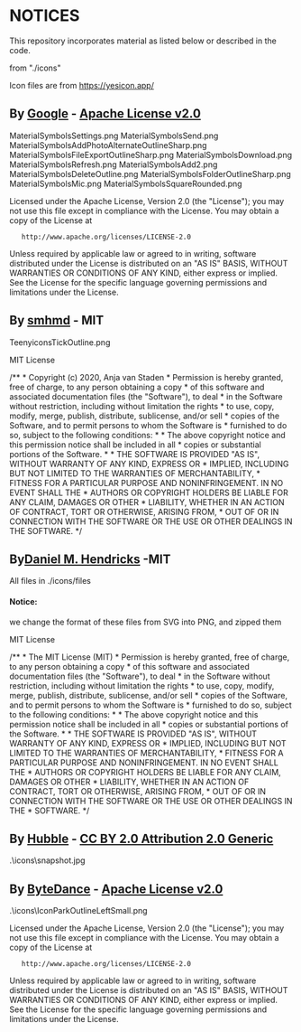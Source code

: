 # NOTICES

This repository incorporates material as listed below or described in the code.

from "./icons"

Icon files are from https://yesicon.app/

## By [Google](https://github.com/google/material-design-icons) - [Apache License v2.0](http://www.apache.org/licenses/LICENSE-2.0.html)


MaterialSymbolsSettings.png
MaterialSymbolsSend.png
MaterialSymbolsAddPhotoAlternateOutlineSharp.png
MaterialSymbolsFileExportOutlineSharp.png
MaterialSymbolsDownload.png
MaterialSymbolsRefresh.png
MaterialSymbolsAdd2.png
MaterialSymbolsDeleteOutline.png
MaterialSymbolsFolderOutlineSharp.png
MaterialSymbolsMic.png
MaterialSymbolsSquareRounded.png



   Licensed under the Apache License, Version 2.0 (the "License");
   you may not use this file except in compliance with the License.
   You may obtain a copy of the License at

       http://www.apache.org/licenses/LICENSE-2.0 

   Unless required by applicable law or agreed to in writing, software
   distributed under the License is distributed on an "AS IS" BASIS,
   WITHOUT WARRANTIES OR CONDITIONS OF ANY KIND, either express or implied.
   See the License for the specific language governing permissions and
   limitations under the License.

## By [smhmd](https://github.com/teenyicons/teenyicons) - MIT

TeenyiconsTickOutline.png

MIT License

   /**
    * Copyright (c) 2020, Anja van Staden
    * Permission is hereby granted, free of charge, to any person obtaining a copy
    * of this software and associated documentation files (the "Software"), to deal
    * in the Software without restriction, including without limitation the rights
    * to use, copy, modify, merge, publish, distribute, sublicense, and/or sell
    * copies of the Software, and to permit persons to whom the Software is
    * furnished to do so, subject to the following conditions:
    *
    * The above copyright notice and this permission notice shall be included in all
    * copies or substantial portions of the Software.
    *
    * THE SOFTWARE IS PROVIDED "AS IS", WITHOUT WARRANTY OF ANY KIND, EXPRESS OR
    * IMPLIED, INCLUDING BUT NOT LIMITED TO THE WARRANTIES OF MERCHANTABILITY,
    * FITNESS FOR A PARTICULAR PURPOSE AND NONINFRINGEMENT. IN NO EVENT SHALL THE
    * AUTHORS OR COPYRIGHT HOLDERS BE LIABLE FOR ANY CLAIM, DAMAGES OR OTHER
    * LIABILITY, WHETHER IN AN ACTION OF CONTRACT, TORT OR OTHERWISE, ARISING FROM,
    * OUT OF OR IN CONNECTION WITH THE SOFTWARE OR THE USE OR OTHER DEALINGS IN THE
      SOFTWARE.
    */

## By[Daniel M. Hendricks](https://github.com/dmhendricks/file-icon-vectors) -MIT

All files in ./icons/files

#### Notice: 
we change the format of these files from SVG into PNG, and zipped them 

MIT License


   /**
    * The MIT License (MIT)
    * Permission is hereby granted, free of charge, to any person obtaining a copy
    * of this software and associated documentation files (the "Software"), to deal
    * in the Software without restriction, including without limitation the rights
    * to use, copy, modify, merge, publish, distribute, sublicense, and/or sell
    * copies of the Software, and to permit persons to whom the Software is
    * furnished to do so, subject to the following conditions:
    *
    * The above copyright notice and this permission notice shall be included in all
    * copies or substantial portions of the Software.
    *
    * THE SOFTWARE IS PROVIDED "AS IS", WITHOUT WARRANTY OF ANY KIND, EXPRESS OR
    * IMPLIED, INCLUDING BUT NOT LIMITED TO THE WARRANTIES OF MERCHANTABILITY,
    * FITNESS FOR A PARTICULAR PURPOSE AND NONINFRINGEMENT. IN NO EVENT SHALL THE
    * AUTHORS OR COPYRIGHT HOLDERS BE LIABLE FOR ANY CLAIM, DAMAGES OR OTHER
    * LIABILITY, WHETHER IN AN ACTION OF CONTRACT, TORT OR OTHERWISE, ARISING FROM,
    * OUT OF OR IN CONNECTION WITH THE SOFTWARE OR THE USE OR OTHER DEALINGS IN THE
    * SOFTWARE.
    */

## By [Hubble](https://www.flickr.com/photos/nasahubble/) - [CC BY 2.0 Attribution 2.0 Generic](https://creativecommons.org/licenses/by/2.0/)
.\icons\snapshot.jpg

## By [ByteDance](https://github.com/bytedance/IconPark) - [Apache License v2.0](http://www.apache.org/licenses/LICENSE-2.0.html)
.\icons\IconParkOutlineLeftSmall.png

   Licensed under the Apache License, Version 2.0 (the "License");
   you may not use this file except in compliance with the License.
   You may obtain a copy of the License at

       http://www.apache.org/licenses/LICENSE-2.0 

   Unless required by applicable law or agreed to in writing, software
   distributed under the License is distributed on an "AS IS" BASIS,
   WITHOUT WARRANTIES OR CONDITIONS OF ANY KIND, either express or implied.
   See the License for the specific language governing permissions and
   limitations under the License.
